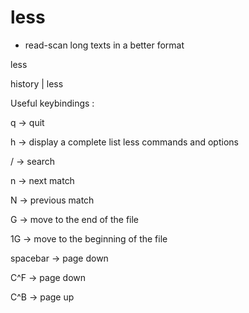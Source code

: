 # less

- read-scan long texts in a better format

less <filename>

history | less

Useful keybindings :

q -> quit

h -> display a complete list less commands and options

/<string> -> search

n -> next match

N -> previous match

G -> move to the end of the file

1G -> move to the beginning of the file

spacebar -> page down

C^F -> page down

C^B -> page up

